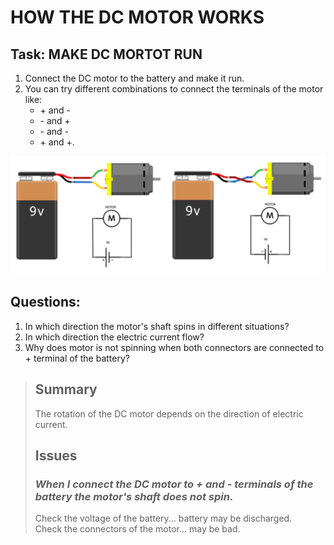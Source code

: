 # HOW THE DC MOTOR WORKS

## Task: MAKE DC MORTOT RUN

1. Connect the DC motor to the battery and make it run.
2. You can try different combinations to connect the terminals of the motor like:
    - \+ and -
    - \- and +
    - \- and -
    - \+ and +.

![DC motor connection.](./slike/Electric_current_DC_motor.png)

## Questions:

1.  In which direction the motor\'s shaft spins in different situations?
2.  In which direction the electric current flow?
3.  Why does motor is not spinning when both connectors are connected to +
    terminal of the battery?

> ## Summary
> The rotation of the DC motor depends on the direction of electric
> current.
> 
> ## Issues
> ### *When I connect the DC motor to + and - terminals of the battery the motor\'s shaft does not spin.*
> 
> Check the voltage of the battery... battery may be discharged.  
> Check the connectors of the motor... may be bad.  

